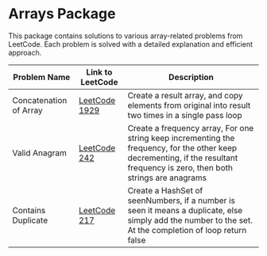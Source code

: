 # Arrays Package

This package contains solutions to various array-related problems from LeetCode. Each problem is solved with a detailed explanation and efficient approach.

| Problem Name                | Link to LeetCode                                      | Description                                                                                        |
|-----------------------------|-------------------------------------------------------|----------------------------------------------------------------------------------------------------|
| Concatenation of Array      | [LeetCode 1929](https://leetcode.com/problems/concatenation-of-array/) | Create a result array, and copy elements from original into result two times in a single pass loop |
| Valid Anagram               | [LeetCode 242](https://leetcode.com/problems/valid-anagram/)           | Create a frequency array, For one string keep incrementing the frequency, for the other keep decrementing, if the resultant frequency is zero, then both strings are anagrams |
| Contains Duplicate          | [LeetCode 217](https://leetcode.com/problems/contains-duplicate/)      | Create a HashSet of seenNumbers, if a number is seen it means a duplicate, else simply add the number to the set. At the completion of loop return false |
```